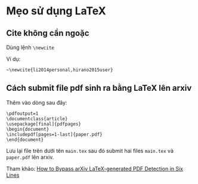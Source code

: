 # Mẹo sử dụng LaTeX

## Cite không cần ngoặc

Dùng lệnh `\newcite`

Ví dụ:

```
~\newcite{li2014personal,hirano2015user}
```

## Cách submit file pdf sinh ra bằng LaTeX lên arxiv

Thêm vào dòng sau đây:

```
\pdfoutput=1
\documentclass{article}
\usepackage[final]{pdfpages}
\begin{document}
\includepdf[pages=1-last]{paper.pdf}
\end{document}
```

Lưu lại file trên dưới tên `main.tex` sau đó submit hai files `main.tex` và `paper.pdf` lên arxiv.

Tham khảo: [How to Bypass arXiv LaTeX-generated PDF Detection in Six Lines](https://mssun.me/blog/how-to-bypass-arxiv-latex-generated-pdf-detection-in-six-lines.html)

